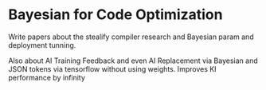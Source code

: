 # Bayesian for Code Optimization
Write papers about the stealify compiler research and Bayesian param and deployment tunning. 

Also about AI Training Feedback and even AI Replacement via Bayesian and JSON tokens via tensorflow without using weights.
Improves KI performance by infinity 
